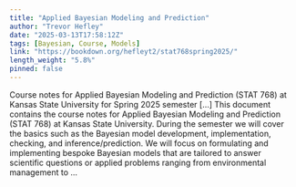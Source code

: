 ```yaml
---
title: "Applied Bayesian Modeling and Prediction"
author: "Trevor Hefley"
date: "2025-03-13T17:58:12Z"
tags: [Bayesian, Course, Models]
link: "https://bookdown.org/hefleyt2/stat768spring2025/"
length_weight: "5.8%"
pinned: false
---
```


Course notes for Applied Bayesian Modeling and Prediction (STAT 768) at Kansas State University for Spring 2025 semester [...] This document contains the course notes for Applied Bayesian Modeling and Prediction (STAT 768) at Kansas State University. During the semester we will cover the basics such as the Bayesian model development, implementation, checking, and inference/prediction. We will focus on formulating and implementing bespoke Bayesian models that are tailored to answer scientific questions or applied problems ranging from environmental management to ...
